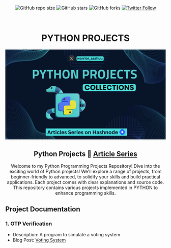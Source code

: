 <div align="center">

![GitHub repo size](https://img.shields.io/github/repo-size/codeaashu/python-projects)
  ![GitHub stars](https://img.shields.io/github/stars/codeaashu/python-projects?style=social)
  ![GitHub forks](https://img.shields.io/github/forks/codeaashu/python-projects?style=social)
[![Twitter Follow](https://img.shields.io/twitter/follow/warrior_aashuu?style=social)](https://twitter.com/intent/follow?screen_name=warrior_aashuu)

<br />
  <h1 align="center">PYTHON PROJECTS</h1>
  
  <img src="./assets/python projects cover.png" />

  <h2 align="center">Python Projects 🚀 <a href="https://codeaashu.hashnode.dev/series/python-projects">Article Series</a></h2>

Welcome to my Python Programming Projects Repository! Dive into the exciting world of Python projects! We'll explore a range of projects, from beginner-friendly to advanced, to solidify your skills and build practical applications. Each project comes with clear explanations and source code. This repository contains various projects implemented in PYTHON to enhance programming skills.

</div>

## 
## Project Documentation

### 1. OTP Verification

- Description: A program to simulate a voting system.
- Blog Post: [Voting System](https://codeaashu.hashnode.dev/otp-verification-using-python)
